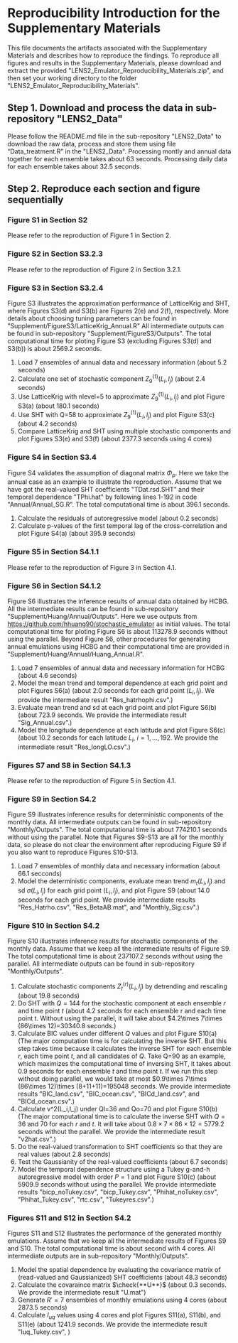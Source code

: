 # Reproducibility Introduction for the Supplementary Materials
This file documents the artifacts associated with the Supplementary Materials and describes how to reproduce the findings. To reproduce all figures and results in the Supplementary Materials, please download and extract the provided "LENS2_Emulator_Reproducibility_Materials.zip", and then set your working directory to the folder "LENS2_Emulator_Reproducibility_Materials".

## Step 1. Download and process the data in sub-repository "LENS2_Data"
Please follow the README.md file in the sub-repository "LENS2_Data" to download the raw data, process and store them using file “Data_treatment.R” in the "LENS2_Data". Processing montly and annual data together for each ensemble takes about 63 seconds. Processing daily data for each ensemble takes about 32.5 seconds. 

## Step 2. Reproduce each section and figure sequentially
### Figure S1 in Section S2
Please refer to the reproduction of Figure 1 in Section 2.

### Figure S2 in Section S3.2.3
Please refer to the reproduction of Figure 2 in Section 3.2.1.

### Figure S3 in Section S3.2.4
Figure S3 illustrates the approximation performance of LatticeKrig and SHT, where Figures S3(d) and S3(b) are Figures 2(e) and 2(f), respectively. More details about choosing tuning parameters can be found in "Supplement/FigureS3/LatticeKrig_Annual.R" All intermediate outputs can be found in sub-repository "Supplement/FigureS3/Outputs". The total computational time for ploting Figure S3 (excluding Figures S3(d) and S3(b)) is about 2569.2 seconds.

1. Load 7 ensembles of annual data and necessary information (about 5.2 seconds)
2. Calculate one set of stochastic component $Z_9^{(1)}(L_i,l_j)$ (about 2.4 seconds)
3. Use LatticeKrig with nlevel=5 to approximate $Z_9^{(1)}(L_i,l_j)$ and plot Figure S3(a) (about 180.1 seconds)
4. Use SHT with Q=58 to approximate $Z_9^{(1)}(L_i,l_j)$ and plot Figure S3(c) (about 4.2 seconds)
5. Compare LatticeKrig and SHT using multiple stochastic components and plot Figures S3(e) and S3(f) (about 2377.3 seconds using 4 cores)

### Figure S4 in Section S3.4
Figure S4 validates the assumption of diagonal matrix $\Phi_p$. Here we take the annual case as an example to illustrate the reproduction. Assume that we have got the real-valued SHT coefficients "TDat.rsd.SHT" and their temporal dependence "TPhi.hat" by following lines 1-192 in code "Annual/Annual_SG.R". The total computational time is about 396.1 seconds.

1. Calculate the residuals of autoregressive model (about 0.2 seconds)
2. Calculate p-values of the first temporal lag of the cross-correlation and plot Figure S4(a) (about 395.9 seconds)

### Figure S5 in Section S4.1.1
Please refer to the reproduction of Figure 3 in Section 4.1.

### Figure S6 in Section S4.1.2
Figure S6 illustrates the inference results of annual data obtained by HCBG. All the intermediate results can be found in sub-repository "Supplement/Huang/Annual/Outputs". Here we use outputs from https://github.com/hhuang90/stochastic_emulator 
as initial values. The total computational time for ploting Figure S6 is about 113278.9 seconds without using the parallel. Beyond Figure S6, other procedures for generating annual emulations using HCBG and their computational time are provided in "Supplement/Huang/Annual/Huang_Annual.R".

1. Load 7 ensembles of annual data and necessary information for HCBG (about 4.6 seconds)
2. Model the mean trend and temporal dependence at each grid point and plot Figures S6(a) (about 2.0 seconds for each grid point $(L_i,l_j)$. We provide the intermediate result "Res_hatrhophi.csv".)
3. Evaluate mean trend and sd at each grid point and plot Figure S6(b) (about 723.9 seconds. We provide the intermediate result "Sig_Annual.csv".)
4. Model the longitude dependence at each latitude and plot Figure S6(c) (about 10.2 seconds for each latitude $L_i$, $i=1,\ldots,192$. We provide the intermediate result "Res_longLO.csv".)

### Figures S7 and S8 in Section S4.1.3
Please refer to the reproduction of Figure 5 in Section 4.1.

### Figure S9 in Section S4.2
Figure S9 illustrates inference results for deterministic components of the monthly data. All intermediate outputs can be found in sub-repository "Monthly/Outputs". The total computational time is about 774210.1 seconds without using the parallel. Note that Figures S9-S13 are all for the monthly data, so please do not clear the environment after reproducing Figure S9 if you also want to reproduce Figures S10-S13.           

1. Load 7 ensembles of monthly data and necessary information (about 66.1 secconds)
2. Model the deterministic components, evaluate mean trend $m_t(L_i,l_j)$ and sd $\sigma(L_i,l_j)$ for each grid point $(L_i,l_j)$, and plot Figure S9 (about 14.0 seconds for each grid point. We provide intermediate results "Res_Hatrho.csv", "Res_BetaAB.mat", and "Monthly_Sig.csv".)

### Figure S10 in Section S4.2
Figure S10 illustrates inference results for stochastic components of the monthly data. Assume that we keep all the intermediate results of Figure S9. The total computational time is about 237107.2 seconds without using the parallel. All intermediate outputs can be found in sub-repository "Monthly/Outputs".

1. Calculate stochastic components $Z_t^{(r)}(L_i,l_j)$  by detrending and rescaling (about 19.8 seconds)
2. Do SHT with $Q=144$ for the stochastic component at each ensemble $r$ and time point $t$ (about 4.2 seconds for each ensemble r and each time point t. Without using the parallel, it will take about $4.2\times 7\times (86\times 12)=30340.8 seconds.)
3. Calculate BIC values under different $Q$ values and plot Figure S10(a) (The major computation time is for calculating the inverse SHT. But this step takes time because it calculates the inverse SHT for each ensemble $r$, each time point $t$, and all candidates of $Q$. Take Q=90 as an example, which maximizes the computational time of inversing SHT, it takes about 0.9 seconds for each ensemble $t$ and time point $t$. If we run this step without doing parallel, we would take at most $0.9\times 7\times (86\times 12)\times (8+11+11)=195048 seconds. We provide intermediate results "BIC_land.csv", "BIC_ocean.csv", "BICd_land.csv", and "BICd_ocean.csv".)
4. Calculate v^2(L_i,l_j) under Ql=36 and Qo=70 and plot Figure S10(b) (The major computational time is to calculate the inverse SHT with $Q=36$ and $70$ for each $r$ and $t$. It will take about $0.8\times 7\times 86\times 12=5779.2$ seconds without the parallel. We provide the intermediate result "v2hat.csv".)
5. Do the real-valued transformation to SHT coefficients so that they are real values (about 2.8 seconds)
6. Test the Gaussianity of the real-valued coefficients (about 6.7 seconds)
7. Model the temporal dependence structure using a Tukey g-and-h autoregressive model with order $P=1$ and plot Figure S10(c) (about 5909.9 seconds without using the parallel. We provide intermediate results "bicp_noTukey.csv", "bicp_Tukey.csv", "Phihat_noTukey.csv", "Phihat_Tukey.csv", "rtc.csv", "Tukeyres.csv".)

### Figures S11 and S12 in Section S4.2
Figures S11 and S12 illustrates the performance of the generated monthly emulations. Assume that we keep all the intermediate results of Figures S9 and S10. The total computational time is about second with 4 cores. All intermediate outputs are in sub-repository "Monthly/Outputs".

1. Model the spatial dependence by evaluating the covariance matrix of (read-valued and Gaussianized) SHT coefficients (about 48.3 seconds)
2. Calculate the covaraince matrix $\check{**U**}$ (about 0.3 seconds. We provide the intermediate result "U.mat")
3. Generate $R'=7$ ensembles of monthly emulations using 4 cores (about 2873.5 seconds)
4. Calculate $I_{uq}$ values using 4 cores and plot Figures S11(a), S11(b), and S11(e) (about 1241.9 seconds. We provide the intermediate result "Iuq_Tukey.csv", )







